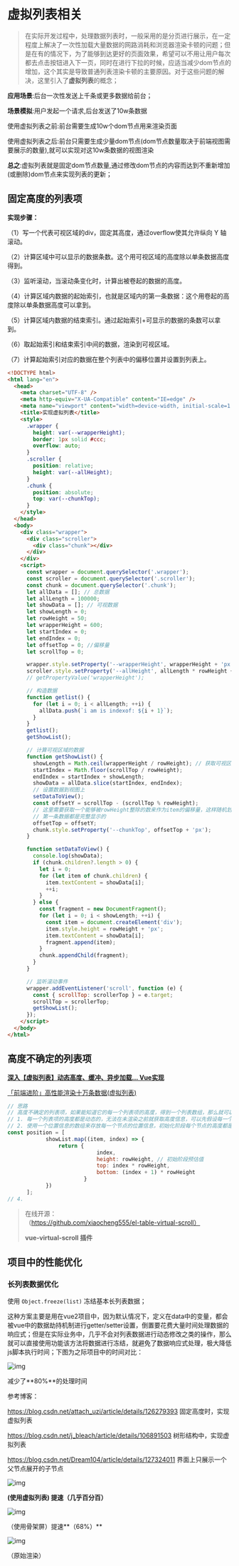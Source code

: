 # 虚拟列表相关

> 在实际开发过程中，处理数据列表时，一般采用的是分页进行展示，在一定程度上解决了一次性加载大量数据的网路消耗和浏览器渲染卡顿的问题；但是在有的情况下，为了能够到达更好的页面效果，希望可以不用让用户每次都去点击按钮进入下一页，同时在进行下拉的时候，应适当减少dom节点的增加，这个其实是导致普通列表渲染卡顿的主要原因。对于这些问题的解决，这里引入了**虚拟列表**的概念；

**应用场景**:后台一次性发送上千条或更多数据给前台；

**场景模拟**:用户发起一个请求,后台发送了10w条数据

使用虚拟列表之前:前台需要生成10w个dom节点用来渲染页面

使用虚拟列表之后:前台只需要生成少量dom节点(dom节点数量取决于前端视图需要展示的数量),就可以实现对这10w条数据的视图渲染

**总之**:虚拟列表就是固定dom节点数量,通过修改dom节点的内容而达到不重新增加(或删除)dom节点来实现列表的更新；

## 固定高度的列表项

**实现步骤：**

（1）写一个代表可视区域的div，固定其高度，通过overflow使其允许纵向 Y 轴滚动。

（2）计算区域中可以显示的数据条数。这个用可视区域的高度除以单条数据高度得到。

（3）监听滚动，当滚动条变化时，计算出被卷起的数据的高度。

（4）计算区域内数据的起始索引，也就是区域内的第一条数据：这个用卷起的高度除以单条数据高度可以拿到。

（5）计算区域内数据的结束索引。通过起始索引+可显示的数据的条数可以拿到。

（6）取起始索引和结束索引中间的数据，渲染到可视区域。

（7）计算起始索引对应的数据在整个列表中的偏移位置并设置到列表上。

```HTML
<!DOCTYPE html>
<html lang="en">
  <head>
    <meta charset="UTF-8" />
    <meta http-equiv="X-UA-Compatible" content="IE=edge" />
    <meta name="viewport" content="width=device-width, initial-scale=1.0" />
    <title>实现虚拟列表</title>
    <style>
      .wrapper {
        height: var(--wrapperHeight);
        border: 1px solid #ccc;
        overflow: auto;
      }
      .scroller {
        position: relative;
        height: var(--allHeight);
      }
      .chunk {
        position: absolute;
        top: var(--chunkTop);
      }
    </style>
  </head>
  <body>
    <div class="wrapper">
      <div class="scroller">
        <div class="chunk"></div>
      </div>
    </div>
    <script>
      const wrapper = document.querySelector('.wrapper');
      const scroller = document.querySelector('.scroller');
      const chunk = document.querySelector('.chunk');
      let allData = []; // 总数据
      let allLength = 100000;
      let showData = []; // 可视数据
      let showLength = 0;
      let rowHeight = 50;
      let wrapperHeight = 600;
      let startIndex = 0;
      let endIndex = 0;
      let offsetTop = 0; //偏移量
      let scrollTop = 0;

      wrapper.style.setProperty('--wrapperHeight', wrapperHeight + 'px'); // 设置可视区域容器的高度
      scroller.style.setProperty('--allHeight', allLength * rowHeight + 'px'); // 设置内容的总高度
      // getPropertyValue('wrapperHeight');

      // 构造数据
      function getlist() {
        for (let i = 0; i < allLength; ++i) {
          allData.push(`i am is indexof: ${i + 1}`);
        }
      }
      getlist();
      getShowList();

      // 计算可视区域的数据
      function getShowList() {
        showLength = Math.ceil(wrapperHeight / rowHeight); // 获取可视区域的列表项数量
        startIndex = Math.floor(scrollTop / rowHeight);
        endIndex = startIndex + showLength;
        showData = allData.slice(startIndex, endIndex);
        // 设置数据到视图上
        setDataToView();
        const offsetY = scrollTop - (scrollTop % rowHeight); 
        // 这里需要获取一个能够被rowHeight整除的数来作为item的偏移量，这样随机划动时，
        // 第一条数据都是完整显示的
        offsetTop = offsetY;
        chunk.style.setProperty('--chunkTop', offsetTop + 'px');
      }

      function setDataToView() {
        console.log(showData);
        if (chunk.children?.length > 0) {
          let i = 0;
          for (let item of chunk.children) {
            item.textContent = showData[i];
            ++i;
          }
        } else {
          const fragment = new DocumentFragment();
          for (let i = 0; i < showLength; ++i) {
            const item = document.createElement('div');
            item.style.height = rowHeight + 'px';
            item.textContent = showData[i];
            fragment.append(item);
          }
          chunk.appendChild(fragment);
        }
      }

      // 监听滚动事件
      wrapper.addEventListener('scroll', function (e) {
        const { scrollTop: scrollerTop } = e.target;
        scrollTop = scrollerTop;
        getShowList();
      });
    </script>
  </body>
</html>
```

## 高度不确定的列表项

**[深入【虚拟列表】动态高度、缓冲、异步加载... Vue实现](http://www.xbhp.cn/news/31075.html)**

[「前端进阶」高性能渲染十万条数据(虚拟列表)](https://juejin.cn/post/6844903982742110216#heading-1)

```JavaScript
// 思路
// 高度不确定的列表项，如果能知道它的每一个列表项的高度，得到一个列表数组，那么就可以实现虚拟列表
// 1. 每一个列表项的高度都是动态的，无法在未渲染之前就获取高度信息，可以先假设每一个列表项的高度
// 2. 使用一个位置信息的数组来存放每一个节点的位置信息，初始化阶段每个节点的高度都是预估值，不是真实值
const position = [
            showList.map((item, index) => {
                return {
                            index,
                            height: rowHeight, // 初始阶段预估值
                            top: index * rowHeight,
                            bottom: (index + 1) * rowHeight     
                        }    
            })
      ];
// 4. 
```

> 在线开源： （https://github.com/xiaocheng555/el-table-virtual-scroll）
>
> **vue-virtual-scroll 插件**

## 项目中的性能优化

### 长列表数据优化

使用 `Object.freeze(list)` 冻结基本长列表数据；

这种方案主要是用在vue2项目中，因为默认情况下，定义在data中的变量，都会被vue中的数据劫持机制进行getter/setter设置，倒置要花费大量时间处理数据的响应式；但是在实际业务中，几乎不会对列表数据进行动态修改之类的操作，那么就可以直接使用功能该方法将数据进行冻结，就避免了数据响应式处理，极大降低js脚本执行时间；下图为之际项目中的时间对比：

![img](../../public/576eaebf-3ec2-4b21-af84-e7309990b7d7.png)

减少了**80%**的处理时间

参考博客：

https://blog.csdn.net/attach_uzi/article/details/126279393 固定高度时，实现虚拟列表

https://blog.csdn.net/j_bleach/article/details/106891503  树形结构中，实现虚拟列表

https://blog.csdn.net/Dream104/article/details/127324011  界面上只展示一个父节点展开的子节点

![img](../../public/383f2ddf-f60b-499e-a7a6-879d4a5c102f.png)

**(使用虚拟列表) 提速（****几乎百分百****）**

![img](../../public/ab417b33-b1c6-4f85-ac97-00258d02dc57.png)

（使用骨架屏）提速**（68%）**

![img](../../public/738d6a9f-55fd-4a8e-b51b-b7302b1798d3.png)

（原始渲染）